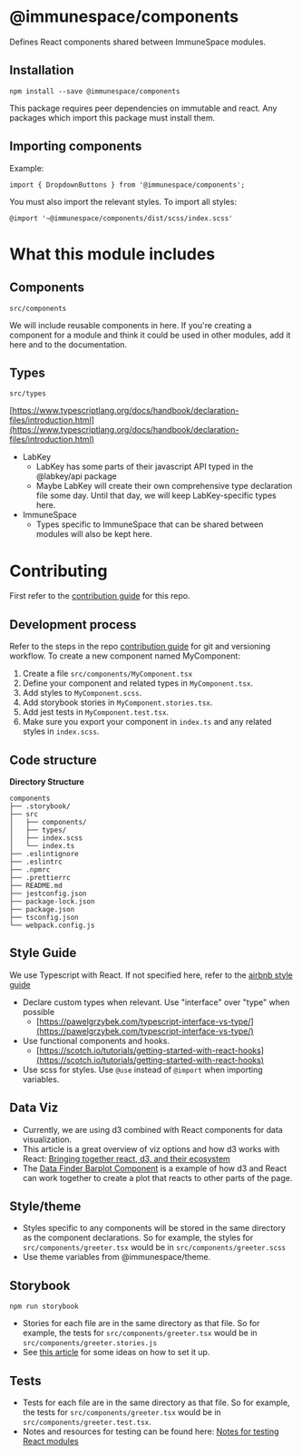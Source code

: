 # @immunespace/components

Defines React components shared between ImmuneSpace modules. 

## Installation
`npm install --save @immunespace/components`

This package requires peer dependencies on immutable and react. Any packages which import this package must install them. 

## Importing components

Example: 
```
import { DropdownButtons } from '@immunespace/components';
```

You must also import the relevant styles. To import all styles: 
```
@import '~@immunespace/components/dist/scss/index.scss'
```

# What this module includes

## Components

`src/components`

We will include reusable components in here. If you're creating a component for a module and think it could be used in other modules, add it here and to the documentation. 

## Types

`src/types`

[https://www.typescriptlang.org/docs/handbook/declaration-files/introduction.html](https://www.typescriptlang.org/docs/handbook/declaration-files/introduction.html)

- LabKey
    - LabKey has some parts of their javascript API typed in the @labkey/api package
    - Maybe LabKey will create their own comprehensive type declaration file some day. Until that day, we will keep LabKey-specific types here.
- ImmuneSpace
    - Types specific to ImmuneSpace that can be shared between modules will also be kept here.


# Contributing

First refer to the [contribution guide](https://github.com/RGLab/ImmuneSpaceFrontendTools/#contributing) for this repo. 

## Development process

Refer to the steps in the repo [contribution guide](https://github.com/RGLab/ImmuneSpaceFrontendTools/#contributing) for git and versioning workflow. To create a new component named MyComponent: 

1. Create a file `src/components/MyComponent.tsx`
1. Define your component and related types in `MyComponent.tsx`. 
1. Add styles to `MyComponent.scss`. 
1. Add storybook stories in `MyComponent.stories.tsx`. 
1. Add jest tests in `MyComponent.test.tsx`.
1. Make sure you export your component in `index.ts` and any related styles in `index.scss`. 

## Code structure

__Directory Structure__
```
components
├── .storybook/
├── src
│   ├── components/
│   ├── types/
│   ├── index.scss
│   └── index.ts
├── .eslintignore
├── .eslintrc
├── .npmrc
├── .prettierrc
├── README.md
├── jestconfig.json
├── package-lock.json
├── package.json
├── tsconfig.json
└── webpack.config.js
```

## Style Guide

We use Typescript with React. If not specified here, refer to the [airbnb style guide](https://github.com/airbnb/javascript)

*  Declare custom types when relevant. Use "interface" over "type" when possible
    *  [https://pawelgrzybek.com/typescript-interface-vs-type/](https://pawelgrzybek.com/typescript-interface-vs-type/)
* Use functional components and hooks.
    * [https://scotch.io/tutorials/getting-started-with-react-hooks](https://scotch.io/tutorials/getting-started-with-react-hooks)
* Use scss for styles. Use `@use` instead of `@import` when importing variables. 

## Data Viz

* Currently, we are using d3 combined with React components for data visualization. 
* This article is a great overview of viz options and how d3 works with React: [Bringing together react, d3, and their ecosystem](https://www.smashingmagazine.com/2018/02/react-d3-ecosystem/)
* The [Data Finder Barplot Component](https://github.com/RGLab/LabKeyModules/blob/master/DataFinder/src/client/DataFinder/components/Barplot.tsx#L51) is a example of how d3 and React can work together to create a plot that reacts to other parts of the page.  

## Style/theme

- Styles specific to any components will be stored in the same directory as the component declarations. So for example, the styles for `src/components/greeter.tsx` would be in `src/components/greeter.scss`
- Use theme variables from @immunespace/theme. 

## Storybook

`npm run storybook`

- Stories for each file are in the same directory as that file. So for example, the tests for `src/components/greeter.tsx` would be in `src/components/greeter.stories.js`
- See [this article](https://levelup.gitconnected.com/creating-a-reusable-component-library-with-react-storybook-and-webpack-c0a30076aa54) for some ideas on how to set it up. 

## Tests

- Tests for each file are in the same directory as that file. So for example, the tests for `src/components/greeter.tsx` would be in `src/components/greeter.test.tsx`.
- Notes and resources for testing can be found here: [Notes for testing React modules](https://www.notion.so/Notes-for-testing-React-modules-773902d4f4cb441690084911d4b59b24)
